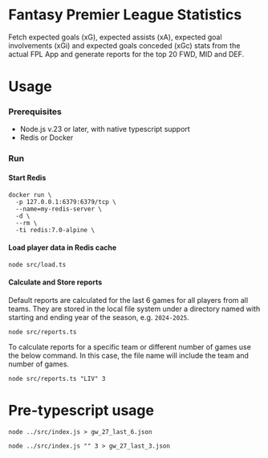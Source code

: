 # Fantasy Premier League Statistics

Fetch expected goals (xG), expected assists (xA), expected goal involvements (xGi) and expected goals conceded (xGc) stats from the actual FPL App and generate reports for the top 20 FWD, MID and DEF.

# Usage

### Prerequisites

- Node.js v.23 or later, with native typescript support
- Redis or Docker

### Run

#### Start Redis

```
docker run \
  -p 127.0.0.1:6379:6379/tcp \
  --name=my-redis-server \
  -d \
  --rm \
  -ti redis:7.0-alpine \
```

#### Load player data in Redis cache

```
node src/load.ts
```

#### Calculate and Store reports
Default reports are calculated for the last 6 games for all players from all teams. They are stored in the local file system under a directory named with starting and ending year of the season, e.g. `2024-2025`.
```
node src/reports.ts
```

To calculate reports for a specific team or different number of games use the below command. In this case, the file name will include the team and number of games.
```
node src/reports.ts "LIV" 3
```

# Pre-typescript usage

`node ../src/index.js > gw_27_last_6.json`

`node ../src/index.js "" 3 > gw_27_last_3.json`
